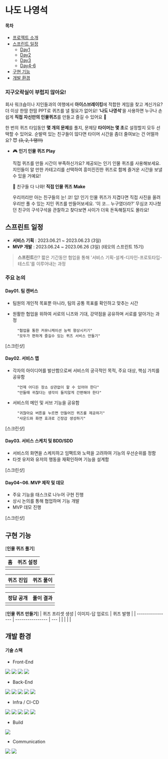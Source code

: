 # 나도 나영석

#### 목차
- [프로젝트 소개](#지구오락실이-부럽지-않아요)
- [스프린트 일정](#스프린트-일정)
    - [Day1](#day01-팀-캔버스)
    - [Day2](#day02-서비스-맵)
    - [Day3](#day03-서비스-스케치-및-bddsdd)
    - [Day4-6](#day0406-mvp-제작-및-데모)
- [구현 기능](#구현-기능)
- [개발 환경](#개발-환경)


### 지구오락실이 부럽지 않아요!
회사 워크숍이나 지인들과의 여행에서 **아이스브레이킹**에 적합한 게임을 찾고 계신가요?  더 이상 한땀 한땀 PPT로 퀴즈를 낼 필요가 없어요! ‘**나도 나영석**’을 사용하면 누구나 손쉽게 **직접 자신만의 인물퀴즈**를 만들고 즐길 수 있어요 🙂

한 번의 퀴즈 타임동안 **몇 개의 문제**를 풀지, 문제당 **타이머는 몇 초**로 설정할지 모두 선택할 수 있어요. 순발력 있는 친구들이 많다면 타이머 시간을 좀더 줄여보는 건 어떨까요? 😈  ~~(3, 2, 1 땡!!!)~~


* 🎮 **인기 인물 퀴즈 Play**

  직접 퀴즈를 만들 시간이 부족하신가요?  제공되는 인기 인물 퀴즈를 사용해보세요. 지인들이 알 만한 카테고리를 선택하여 흥미진진한 퀴즈로 함께 즐거운 시간을 보낼 수 있을 거예요!

  💯 친구들 다 나와! **직접  인물 퀴즈** **Make**

  우리끼리만 아는 친구들의 눈! 코! 입! 인기 인물 퀴즈가 지겹다면 직접 사진을 올려 우리만 풀 수 있는 지인 퀴즈를 만들어보세요. ‘이 코… 누구였더라?’ 무심코 지나쳤던 친구의 구석구석을 관찰하고 찾다보면 사이가 더욱 돈독해질지도 몰라요!



## 스프린트 일정

- **서비스 기획**  : 2023.06.21 ~ 2023.06.23 (3일)
- **MVP 개발** : 2023.06.24 ~ 2023.06.26 (3일)
  (테오의 스프린트 15기)
> **스프린트**란? 짧은 기간동안 협업을 통해 '서비스 기획-설계-디자인-프로토타입-테스트’를 이루어내는 과정

### 주요 논의
#### Day01. 팀 캔버스
- 팀원의 개인적 목표뿐 아니라, 팀의 공통 목표를 확인하고 맞추는 시간
- 원활한 협업을 위하여 서로의 니즈와 기대, 강약점을 공유하며 서로를 알아가는 과정

        "협업을 통한 커뮤니케이션 능력 향상시키기"
        "모두가 편하게 즐길수 있는 퀴즈 서비스 만들기"

[스크린샷]


#### Day02. 서비스 맵
* 각자의 아이디어를 발산함으로써 서비스의 궁극적인 목적, 주요 대상, 핵심 가치를 공유함

        "언제 어디든 장소 상관없이 할 수 있어야 한다"
        "만들때 귀찮다는 생각이 들지않게 간편해야 한다"

* 서비스의 메인 및 서브 기능을 공유함

        "귀찮아요 버튼을 누르면 만들어진 퀴즈를 제공하기"
        "사운드와 화면 효과로 긴장감 생성하기"
[스크린샷]

#### Day03. 서비스 스케치 및 BDD/SDD
* 서비스의 화면을 스케치하고 임팩트와 노력을 고려하여 기능의 우선순위를 정함
* 타겟 유저와 유저의 행동을 재확인하며 기능을 설계함

[스크린샷]

#### Day04~06. MVP 제작 및 데모
* 주요 기능을 태스크로 나누어 구현 진행
* 상시 논의를 통해 협업하며 기능 개발
* MVP 데모 진행

[스크린샷]

## 구현 기능
[**인물 퀴즈 풀기**]


| 홈 | 퀴즈 설정 |
| ------- | -------------- |
|     |            |

| 퀴즈 진입 | 퀴즈 풀이 |
| -------- | -------- |
|      |      |

| 정답 공개  | 풀이 결과  |
| -------- | -------- |
|      |      |

[**인물 퀴즈 만들기**]
| 퀴즈 프리셋 생성 | 이미지-답 업로드 | 퀴즈 발행    |
| ---------------- | ---------------- | --- |
|              |              |     |





## 개발 환경

#### 기술 스택

- Front-End
<div style="margin-bottom: 10px">
    <img src="https://img.shields.io/badge/React-61DAFB?style=for-the-badge&logo=React&logoColor=black">
    <img src="https://img.shields.io/badge/TypeScript-3178C6?style=for-the-badge&logo=TypeScript&logoColor=white">
    <img src="https://img.shields.io/badge/styledcomponents-DB7093?style=for-the-badge&logo=styledcomponents&logoColor=white">
    <img src="https://img.shields.io/badge/reactquery-FF4154?style=for-the-badge&logo=reactquery&logoColor=white">
</div>

- Back-End
<div style="margin-bottom: 10px">
    <img src="https://img.shields.io/badge/express-000000?style=for-the-badge&logo=express&logoColor=white">
    <img src="https://img.shields.io/badge/redis-DC382D?style=for-the-badge&logo=redis&logoColor=white">
    <img src="https://img.shields.io/badge/mongoose-880000?style=for-the-badge&logo=mongoose&logoColor=white">
    <img src="https://img.shields.io/badge/mysql-4479A1?style=for-the-badge&logo=mysql&logoColor=white">
    <img src="https://img.shields.io/badge/mongodb-47A248?style=for-the-badge&logo=mongodb&logoColor=white">
</div>

- Infra / CI-CD
<div style="margin-bottom: 10px">
    <img src="https://img.shields.io/badge/githubactions-2088FF?style=for-the-badge&logo=githubactions&logoColor=white">
    <img src="https://img.shields.io/badge/aws ec2-FF9900?style=for-the-badge&logo=amazonec2&logoColor=white">
    <img src="https://img.shields.io/badge/aws s3-569A31?style=for-the-badge&logo=amazons3&logoColor=white">
    <img src="https://img.shields.io/badge/AWS CloudFront-0033FF?style=for-the-badge&logo=amazonaws&logoColor=white">
    <img src="https://img.shields.io/badge/AWS CodeDeploy-CA4245?style=for-the-badge&logo=amazonaws&logoColor=white">

- Build
<div style="margin-bottom: 10px">
    <img src="https://img.shields.io/badge/vite-646CFF?style=for-the-badge&logo=vite&logoColor=white">
</div>

- Communication
<div style="margin-bottom: 10px">
    <img src="https://img.shields.io/badge/figma-F24E1E?style=for-the-badge&logo=figma&logoColor=white">
    <img src="https://img.shields.io/badge/discord-5865F2?style=for-the-badge&logo=discord&logoColor=white">
</div>

##
